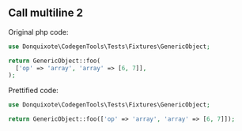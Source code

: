 ## Call multiline 2

Original php code:

```php
use Donquixote\CodegenTools\Tests\Fixtures\GenericObject;

return GenericObject::foo(
  ['op' => 'array', 'array' => [6, 7]],
);
```

Prettified code:

```php
use Donquixote\CodegenTools\Tests\Fixtures\GenericObject;

return GenericObject::foo(['op' => 'array', 'array' => [6, 7]]);
```
